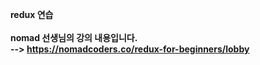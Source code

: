 <strong>redux 연습<strong>
<br><br>
nomad 선생님의 강의 내용입니다.<br> -->
https://nomadcoders.co/redux-for-beginners/lobby
